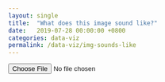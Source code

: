 ```yaml
---
layout: single
title:  "What does this image sound like?"
date:   2019-07-28 00:00:00 +0800
categories: data-viz
permalink: /data-viz/img-sounds-like
---
```


<style>
	#image-file{
		visibility: hidden;
	}

	#play-music{
		visibility: hidden;
	}
</style>
<link href="https://fonts.googleapis.com/css?family=Roboto:300,400,500,700&display=swap" rel="stylesheet">
<link href="https://fonts.googleapis.com/css?family=Roboto+Condensed:400,700&display=swap" rel="stylesheet">

<main>
	<input type='file' onchange="readFile(this)" />
	<img id="image-file" src="#" alt="your image" />
	<button id="play-music" onClick="callMe()"> What does this image sound like? </button>
</main>
<script src="../assets/js/img-sounds-like.js"></script>
<script type="module" src="../assets/js/crunker.js"></script>
<script>
	const audio = new Crunker();
	
	function readFile(input){
		if (input.files && input.files[0]) {
            var reader = new FileReader();

            var channels = {}
            reader.onload = function (e) {
                $('#image-file')
                    .attr('src', e.target.result)

                document.getElementById('image-file').style.visibility =  'visible'
        		document.getElementById('play-music').style.visibility =  'visible'

            }           
	        reader.readAsDataURL(input.files[0]);  
        }
	}

	function readImg(){
	    var canvas = document.createElement('canvas');
        var ctx    = canvas.getContext('2d');

        var myImgElement = document.getElementById('image-file');
        ctx.drawImage( myImgElement, 0, 0 );

        var w = myImgElement.width, h=myImgElement.height;
		var imgdata = ctx.getImageData(0,0,10, 10);
		ctx.putImageData(imgdata,0,0)


		return getChannels(imgdata.data)
	}


	function getChannels(input){
		var parsed = {'red': [], 'blue': [], 'green':[], 'alpha':[]}
		input.map(function(x , index){
			if(index % 4 == 0){
				parsed['red'].push(x)
			}else if(index % 4 == 1){
				parsed['blue'].push(x)
			}else if(index % 4 == 2){
				parsed['green'].push(x)
			}else{
				parsed['alpha'].push(x)
			}
		})
	
		return parsed
	}

	var snd1  = new Audio();
	var src1  = document.createElement("source");
	src1.type = "audio/wav";
	src1.src  = "../assets/data/drums/kick.wav";
	snd1.appendChild(src1);

	var snd2  = new Audio();
	var src2  = document.createElement("source");
	src2.type = "audio/wav";
	src2.src  = "../assets/data/drums/snare.wav";
	snd2.appendChild(src2);

	var snd3  = new Audio();
	var src3  = document.createElement("source");
	src3.type = "audio/wav";
	src3.src  = "../assets/data/drums/tink.wav";
	snd3.appendChild(src3);

	var snd4  = new Audio();
	var src4  = document.createElement("source");
	src4.type = "audio/wav";
	src4.src  = "../assets/data/drums/boom.wav";
	snd4.appendChild(src4);

	function playMusic(idx){

		if(img_array['red'][idx] %3 == 0){
			snd1.play(); 
		} 
		if(img_array['green'][idx] %4 == 0){
			snd2.play(); 
		} 
		if(img_array['blue'][idx] %5 == 0){
			snd3.play(); 
		} 
	}

	play = {'snare-1':[], 'snare-2':[], 'key-1':[], 'key-2':[], 'key-3':[], 'hat':[], 'tom':[]}
	function maskMusic(){
	    for (let i = 0; i < 100; i++) {
			img_array['red'][i] %3 == 0 ? play['snare-1'].push(1) : play['snare-1'].push(0)
			img_array['green'][i] %4 == 0 ? play['snare-2'].push(1) : play['snare-2'].push(0)
			img_array['blue'][i] %5 == 0 ? play['key-1'].push(1) : play['key-1'].push(0)
			img_array['red'][i] %4 == 0 ? play['key-2'].push(1) : play['key-2'].push(0)
			img_array['green'][i] %5 == 0 ? play['key-3'].push(1) : play['key-3'].push(0)
			img_array['blue'][i] %6 == 0 ? play['hat'].push(1) : play['hat'].push(0)
			img_array['blue'][i] %3 == 0 ? play['tom'].push(1) : play['tom'].push(0)
	    }
	}
	//img_array = readImg()
	/*function allMusic(){

		(async function loop() {
		    for (let i = 0; i < 100; i++) {
		        await new Promise(resolve => setTimeout(resolve, 50));
		        playMusic(i);
		    }
		})();		 
		}*/

	function makeMusic(instrument, file){

		files = instrument.map(i=> i==1 ? file : '../assets/data/drums/blank.wav')
		console.log(files)
	}
	function callMe(){
		img_array = readImg()
		maskMusic()
		console.log(play)
		makeMusic(play['snare-1'], '../assets/data/drums/snare-1.wav')
		//console.log(img_array)
		//allMusic()
	}

	const sleep = (milliseconds) => {
	  return new Promise(resolve => setTimeout(resolve, milliseconds))
	}

</script>

